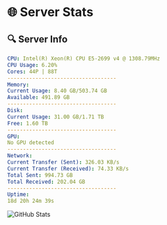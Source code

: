 # 🌐 Server Stats
## 🔍 Server Info
```yaml
CPU: Intel(R) Xeon(R) CPU E5-2699 v4 @ 1308.79MHz
CPU Usage: 6.20%
Cores: 44P | 88T
-----------------------------------
Memory:
Current Usage: 8.40 GB/503.74 GB
Available: 491.89 GB
-----------------------------------
Disk:
Current Usage: 31.00 GB/1.71 TB
Free: 1.60 TB
-----------------------------------
GPU:
No GPU detected
-----------------------------------
Network:
Current Transfer (Sent): 326.03 KB/s
Current Transfer (Received): 74.33 KB/s
Total Sent: 994.73 GB
Total Received: 202.04 GB
-----------------------------------
Uptime:
18d 20h 24m 39s
```
![GitHub Stats](https://img.shields.io/badge/Updated-2025-05-08_13:33:27-blue)